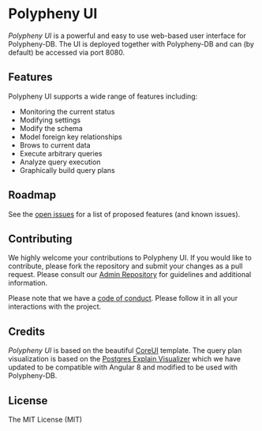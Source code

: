 # Polypheny UI

_Polypheny UI_ is a powerful and easy to use web-based user interface for Polypheny-DB. The UI is deployed together with Polypheny-DB and can (by default) be accessed via port 8080.


## Features ##
Polypheny UI supports a wide range of features including:

* Monitoring the current status
* Modifying settings
* Modify the schema
* Model foreign key relationships
* Brows to current data
* Execute arbitrary queries
* Analyze query execution
* Graphically build query plans


## Roadmap ##
See the [open issues](https://github.com/polypheny/Polypheny-DB/issues) for a list of proposed features (and known issues).


## Contributing ##
We highly welcome your contributions to Polypheny UI. If you would like to contribute, please fork the repository and submit your changes as a pull request. Please consult our [Admin Repository](https://github.com/polypheny/Admin) for guidelines and additional information.

Please note that we have a [code of conduct](https://github.com/polypheny/Admin/blob/master/CODE_OF_CONDUCT.md). Please follow it in all your interactions with the project. 


## Credits ##
_Polypheny UI_ is based on the beautiful [CoreUI](https://coreui.io/angular/) template. The query plan visualization is based on the [Postgres Explain Visualizer](https://github.com/AlexTatiyants/pev) which we have updated to be compatible with Angular 8 and modified to be used with Polypheny-DB. 


## License ##
The MIT License (MIT)